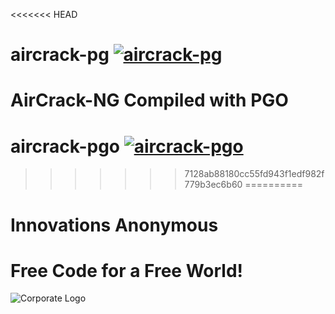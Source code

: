 <<<<<<< HEAD
# aircrack-pg [![aircrack-pg](https://github.com/InnovAnon-Inc/aircrack/actions/workflows/pkgrel.yml/badge.svg?branch=pg)](https://github.com/InnovAnon-Inc/aircrack/actions/workflows/pkgrel.yml)
AirCrack-NG Compiled with PGO
=======
# aircrack-pgo [![aircrack-pgo](https://github.com/InnovAnon-Inc/aircrack/actions/workflows/pkgrel.yml/badge.svg?branch=pgo)](https://github.com/InnovAnon-Inc/aircrack/actions/workflows/pkgrel.yml)
>>>>>>> 7128ab88180cc55fd943f1edf982f779b3ec6b60
==========

# Innovations Anonymous
Free Code for a Free World!
==========
![Corporate Logo](https://innovanon-inc.github.io/assets/images/logo.gif)

